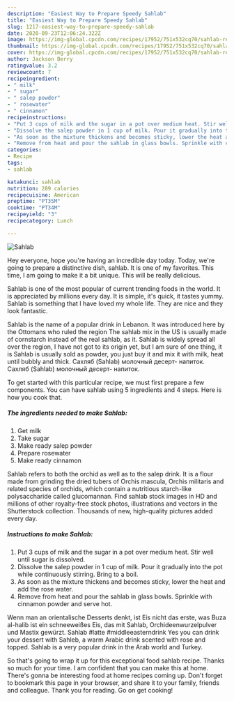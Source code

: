 ```yaml
---
description: "Easiest Way to Prepare Speedy Sahlab"
title: "Easiest Way to Prepare Speedy Sahlab"
slug: 1217-easiest-way-to-prepare-speedy-sahlab
date: 2020-09-23T12:06:24.322Z
image: https://img-global.cpcdn.com/recipes/17952/751x532cq70/sahlab-recipe-main-photo.jpg
thumbnail: https://img-global.cpcdn.com/recipes/17952/751x532cq70/sahlab-recipe-main-photo.jpg
cover: https://img-global.cpcdn.com/recipes/17952/751x532cq70/sahlab-recipe-main-photo.jpg
author: Jackson Berry
ratingvalue: 3.2
reviewcount: 7
recipeingredient:
- " milk"
- " sugar"
- " salep powder"
- " rosewater"
- " cinnamon"
recipeinstructions:
- "Put 3 cups of milk and the sugar in a pot over medium heat. Stir well until sugar is dissolved."
- "Dissolve the salep powder in 1 cup of milk. Pour it gradually into the pot while continuously stirring. Bring to a boil."
- "As soon as the mixture thickens and becomes sticky, lower the heat and add the rose water."
- "Remove from heat and pour the sahlab in glass bowls. Sprinkle with cinnamon powder and serve hot."
categories:
- Recipe
tags:
- sahlab

katakunci: sahlab 
nutrition: 289 calories
recipecuisine: American
preptime: "PT35M"
cooktime: "PT34M"
recipeyield: "3"
recipecategory: Lunch

---
```



![Sahlab](https://img-global.cpcdn.com/recipes/17952/751x532cq70/sahlab-recipe-main-photo.jpg)

Hey everyone, hope you're having an incredible day today. Today, we're going to prepare a distinctive dish, sahlab. It is one of my favorites. This time, I am going to make it a bit unique. This will be really delicious.

Sahlab is one of the most popular of current trending foods in the world. It is appreciated by millions every day. It is simple, it's quick, it tastes yummy. Sahlab is something that I have loved my whole life. They are nice and they look fantastic.

Sahlab is the name of a popular drink in Lebanon. It was introduced here by the Ottomans who ruled the region The sahlab mix in the US is usually made of cornstarch instead of the real sahlab, as it. Sahlab is widely spread all over the region, I have not got to its origin yet, but I am sure of one thing, it is Sahlab is usually sold as powder, you just buy it and mix it with milk, heat until bubbly and thick. Сахляб (Sahlab) молочный десерт- напиток. Сахляб (Sahlab) молочный десерт- напиток.


To get started with this particular recipe, we must first prepare a few components. You can have sahlab using 5 ingredients and 4 steps. Here is how you cook that.

<!--inarticleads1-->

##### The ingredients needed to make Sahlab:

1. Get  milk
1. Take  sugar
1. Make ready  salep powder
1. Prepare  rosewater
1. Make ready  cinnamon


Sahlab refers to both the orchid as well as to the salep drink. It is a flour made from grinding the dried tubers of Orchis mascula, Orchis militaris and related species of orchids, which contain a nutritious starch-like polysaccharide called glucomannan. Find sahlab stock images in HD and millions of other royalty-free stock photos, illustrations and vectors in the Shutterstock collection. Thousands of new, high-quality pictures added every day. 

<!--inarticleads2-->

##### Instructions to make Sahlab:

1. Put 3 cups of milk and the sugar in a pot over medium heat. Stir well until sugar is dissolved.
1. Dissolve the salep powder in 1 cup of milk. Pour it gradually into the pot while continuously stirring. Bring to a boil.
1. As soon as the mixture thickens and becomes sticky, lower the heat and add the rose water.
1. Remove from heat and pour the sahlab in glass bowls. Sprinkle with cinnamon powder and serve hot.


Wenn man an orientalische Desserts denkt, ist Eis nicht das erste, was Buza al-halib ist ein schneeweißes Eis, das mit Sahlab, Orchideenwurzelpulver und Mastix gewürzt. Sahlab #latte #middleeasterndrink Yes you can drink your dessert with Sahleb, a warm Arabic drink scented with rose and topped. Sahlab is a very popular drink in the Arab world and Turkey. 

So that's going to wrap it up for this exceptional food sahlab recipe. Thanks so much for your time. I am confident that you can make this at home. There's gonna be interesting food at home recipes coming up. Don't forget to bookmark this page in your browser, and share it to your family, friends and colleague. Thank you for reading. Go on get cooking!
